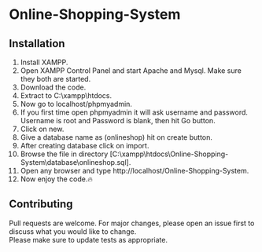 # Online-Shopping-System

## Installation
1. Install XAMPP.
2. Open XAMPP Control Panel and start Apache and Mysql. Make sure they both are started.
3. Download the code.
4. Extract to C:\xampp\htdocs.
5. Now go to localhost/phpmyadmin. 
6. If you first time open phpmyadmin it will ask username and password. Username is root and Password is blank, then hit Go button.
7. Click on new.
8. Give a database name as (onlineshop) hit on create button.
9. After creating database click on import.
10. Browse the file in directory [C:\xampp\htdocs\Online-Shopping-System\database\onlineshop.sql].
11. Open any browser and type http://localhost/Online-Shopping-System.
12. Now enjoy the code.:fire:

## Contributing
Pull requests are welcome. For major changes, please open an issue first to discuss what you would like to change.<br>
Please make sure to update tests as appropriate.
